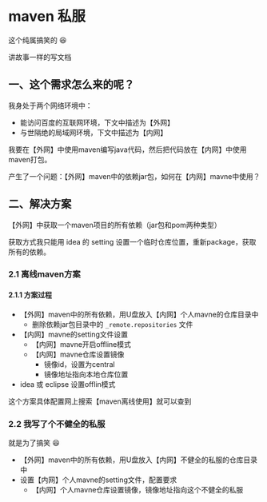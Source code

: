 # maven 私服

这个纯属搞笑的 😆

讲故事一样的写文档

## 一、这个需求怎么来的呢？

我身处于两个网络环境中：

- 能访问百度的互联网环境，下文中描述为【外网】
- 与世隔绝的局域网环境，下文中描述为【内网】

我要在【外网】中使用maven编写java代码，然后把代码放在【内网】中使用maven打包。

产生了一个问题：【外网】maven中的依赖jar包，如何在【内网】mavne中使用？

## 二、解决方案

【外网】中获取一个maven项目的所有依赖（jar包和pom两种类型）

获取方式我只能用 idea 的 setting 设置一个临时仓库位置，重新package，获取所有的依赖。

### 2.1 离线maven方案

#### 2.1.1 方案过程

- 【外网】maven中的所有依赖，用U盘放入【内网】个人mavne的仓库目录中
  - 删除依赖jar包目录中的 `_remote.repositories` 文件
- 【内网】mavne的setting文件设置
  - 【内网】mavne开启offline模式
  - 【内网】mavne仓库设置镜像
    - 镜像id，设置为central
    - 镜像地址指向本地仓库位置
- idea 或 eclipse 设置offlin模式

这个方案具体配置网上搜索【maven离线使用】就可以查到

### 2.2 我写了个不健全的私服

就是为了搞笑 😆

- 【外网】maven中的所有依赖，用U盘放入【内网】不健全的私服的仓库目录中
- 设置【内网】个人mavne的setting文件，配置要求
  - 【内网】个人mavne仓库设置镜像，镜像地址指向这个不健全的私服
